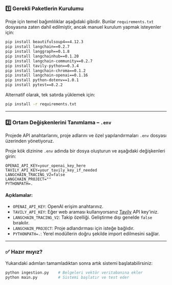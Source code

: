 ### 1️⃣ Gerekli Paketlerin Kurulumu

Proje için temel bağımlılıklar aşağıdaki gibidir. Bunlar `requirements.txt` dosyasına zaten dahil edilmiştir, ancak manuel kurulum yapmak isteyenler için:

```bash
pip install beautifulsoup4==4.12.3
pip install langchain==0.2.7
pip install langgraph==0.1.8
pip install langchainhub==0.1.20
pip install langchain-community==0.2.7
pip install tavily-python==0.3.4
pip install langchain-chroma==0.1.2
pip install langchain-openai==0.1.16
pip install python-dotenv==1.0.1
pip install pytest==8.2.2
```

Alternatif olarak, tek satırda yüklemek için:

```bash
pip install -r requirements.txt
```

---

### 2️⃣ Ortam Değişkenlerini Tanımlama – `.env`

Projede API anahtarlarını, proje adlarını ve özel yapılandırmaları `.env` dosyası üzerinden yönetiyoruz.

Proje kök dizinine `.env` adında bir dosya oluşturun ve aşağıdaki değişkenleri girin:

```env
OPENAI_API_KEY=your_openai_key_here
TAVILY_API_KEY=your_tavily_key_if_needed
LANGCHAIN_TRACING_V2=false
LANGCHAIN_PROJECT=""
PYTHONPATH=.
```

#### Açıklamalar:

- `OPENAI_API_KEY`: OpenAI erişim anahtarınız.
- `TAVILY_API_KEY`: Eğer web araması kullanıyorsanız [Tavily](https://www.tavily.com/) API key'iniz.
- `LANGCHAIN_TRACING_V2`: Takip özelliği. Geliştirme dışı genelde `false` bırakılır.
- `LANGCHAIN_PROJECT`: Proje adlandırması için isteğe bağlıdır.
- `PYTHONPATH=.`: Yerel modüllerin doğru şekilde import edilmesini sağlar.

---

### ✅ Hazır mıyız?

Yukarıdaki adımları tamamladıktan sonra artık sistemi başlatabilirsiniz:

```bash
python ingestion.py    # Belgeleri vektör veritabanına ekler
python main.py         # Sistemi başlatır ve test eder
```